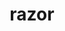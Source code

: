 ---
layout: smileys&emotion
title: razor
emoji: razor
permalink: 🪒.html
image: assets/img/3moji/razor.png
---